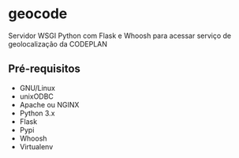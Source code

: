 # geocode
Servidor WSGI Python com Flask e Whoosh para acessar serviço de geolocalização da CODEPLAN

## Pré-requisitos
* GNU/Linux
* unixODBC
* Apache ou NGINX
* Python 3.x
* Flask
* Pypi
* Whoosh
* Virtualenv

